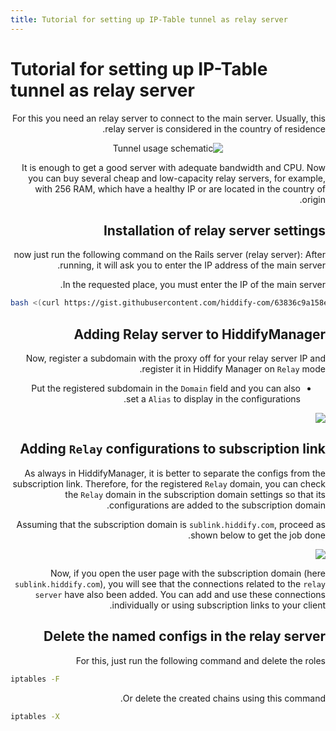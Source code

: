 ```yaml
---
title: Tutorial for setting up IP-Table tunnel as relay server
---
```


# Tutorial for setting up IP-Table tunnel as relay server

<div dir="rtl" markdown="1">

For this you need an relay server to connect to the main server. Usually, this relay server is considered in the country of residence.
<div align=center dir="rtl" markdown="1">
 
![Tunnel usage schematic](https://github.com/hiddify/hiddify.com/assets/125398461/1ac4e9e4-4529-4c79-8ff5-eb40e2efad54)
</div>

It is enough to get a good server with adequate bandwidth and CPU.
Now you can buy several cheap and low-capacity relay servers, for example, with 256 RAM, which have a healthy IP or are located in the country of origin.


## Installation of relay server settings

now just run the following command on the Rails server (relay server):
After running, it will ask you to enter the IP address of the main server.

In the requested place, you must enter the IP of the main server.
<div dir="ltr" markdown="1">
 
```bash
bash <(curl https://gist.githubusercontent.com/hiddify-com/63836c9a158eca29bad6c941610028cf/raw/0e4e2138148ab9d3d678723fd904b1cad461ce62/relay.sh)
```
</div>

## Adding Relay server to HiddifyManager
Now, register a subdomain with the proxy off for your relay server IP and register it in Hiddify Manager on `Relay` mode.
- Put the registered subdomain in the `Domain` field and you can also set a `Alias` to display in the configurations.

<img src="https://github.com/hiddify/hiddify.com/assets/125398461/4c0ade4e-394c-4d52-8067-f15d1778c9ed">

## Adding `Relay` configurations to subscription link

As always in HiddifyManager, it is better to separate the configs from the subscription link. Therefore, for the registered `Relay` domain, you can check the `Relay` domain in the subscription domain settings so that its configurations are added to the subscription domain.

Assuming that the subscription domain is `sublink.hiddify.com`, proceed as shown below to get the job done.

<img src="https://github.com/hiddify/hiddify.com/assets/125398461/3661045d-ced7-4694-916f-6ef160c63230">

Now, if you open the user page with the subscription domain (here `sublink.hiddify.com`), you will see that the connections related to the `relay server` have also been added. You can add and use these connections individually or using subscription links to your client.

## Delete the named configs in the relay server
For this, just run the following command and delete the roles
<div dir="ltr" markdown="1">
 
```bash
iptables -F
```
</div>
Or delete the created chains using this command.
<div dir="ltr" markdown="1">
 
```bash
iptables -X
```
</div>



</div>
